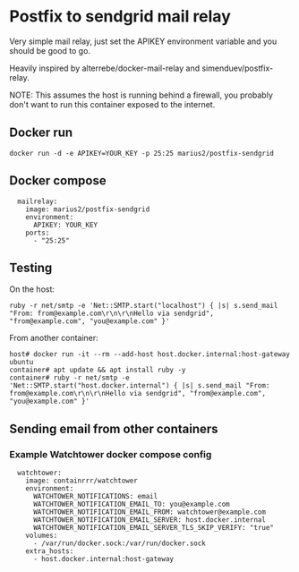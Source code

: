 # Postfix to sendgrid mail relay

Very simple mail relay, just set the APIKEY environment variable and you should
be good to go.

Heavily inspired by alterrebe/docker-mail-relay and simenduev/postfix-relay.

NOTE: This assumes the host is running behind a firewall, you probably don't
want to run this container exposed to the internet.

## Docker run

```
docker run -d -e APIKEY=YOUR_KEY -p 25:25 marius2/postfix-sendgrid
```

## Docker compose

```
  mailrelay:
    image: marius2/postfix-sendgrid
    environment:
      APIKEY: YOUR_KEY
    ports:
      - "25:25"
```

## Testing

On the host:

```
ruby -r net/smtp -e 'Net::SMTP.start("localhost") { |s| s.send_mail "From: from@example.com\r\n\r\nHello via sendgrid", "from@example.com", "you@example.com" }'
```

From another container:

```
host# docker run -it --rm --add-host host.docker.internal:host-gateway ubuntu
container# apt update && apt install ruby -y
container# ruby -r net/smtp -e 'Net::SMTP.start("host.docker.internal") { |s| s.send_mail "From: from@example.com\r\n\r\nHello via sendgrid", "from@example.com", "you@example.com" }'
```

## Sending email from other containers

### Example Watchtower docker compose config

```
  watchtower:
    image: containrrr/watchtower
    environment:
      WATCHTOWER_NOTIFICATIONS: email
      WATCHTOWER_NOTIFICATION_EMAIL_TO: you@example.com
      WATCHTOWER_NOTIFICATION_EMAIL_FROM: watchtower@example.com
      WATCHTOWER_NOTIFICATION_EMAIL_SERVER: host.docker.internal
      WATCHTOWER_NOTIFICATION_EMAIL_SERVER_TLS_SKIP_VERIFY: "true"
    volumes:
      - /var/run/docker.sock:/var/run/docker.sock
    extra_hosts:
      - host.docker.internal:host-gateway
```
